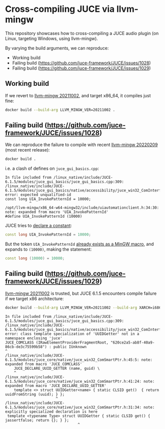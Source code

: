 # Cross-compiling JUCE via llvm-mingw

This repository showcases how to cross-compiling a JUCE audio plugin (on Linux, targeting Windows, using llvm-mingw).

By varying the build arguments, we can reproduce:

- Working build
- Failing build (https://github.com/juce-framework/JUCE/issues/1028)
- Failing build (https://github.com/juce-framework/JUCE/issues/1029)

## Working build

If we revert to [llvm-mingw 20211002](https://github.com/mstorsjo/llvm-mingw/releases/tag/20211002), and target x86_64, it compiles just fine:

```bash
docker build --build-arg LLVM_MINGW_VER=20211002 .
```

## Failing build (https://github.com/juce-framework/JUCE/issues/1028)

We can reproduce the failure to compile with recent [llvm-mingw 20220209](https://github.com/mstorsjo/llvm-mingw/releases/tag/20220209) (most recent release):


```bash
docker build .
```

i.e. a clash of defines on `juce_gui_basics.cpp`:

```
In file included from /linux_native/include/JUCE-6.1.5/modules/juce_gui_basics/juce_gui_basics.cpp:309:
/linux_native/include/JUCE-6.1.5/modules/juce_gui_basics/native/accessibility/juce_win32_ComInterfaces.h:123:12: error: expected unqualified-id
const long UIA_InvokePatternId = 10000;
           ^
/opt/llvm-mingw/x86_64-w64-mingw32/include/uiautomationclient.h:34:30: note: expanded from macro 'UIA_InvokePatternId'
#define UIA_InvokePatternId (10000)
```

JUCE tries to [declare a constant](https://github.com/juce-framework/JUCE/blob/53b04877c6ebc7ef3cb42e84cb11a48e0cf809b5/modules/juce_gui_basics/native/accessibility/juce_win32_ComInterfaces.h#L123-L174):    

```c++
const long UIA_InvokePatternId = 10000;
```

But the token `UIA_InvokePatternId` [already exists as a MinGW macro](https://github.com/mingw-w64/mingw-w64/blob/2f6d8b806107cc8d543de2c9415a328a780a8267/mingw-w64-headers/include/uiautomationclient.h#L34-L450), and expands to `(10000)`, making the statement:

```c++
const long (10000) = 10000;
```

## Failing build (https://github.com/juce-framework/JUCE/issues/1029)

[llvm-mingw 20211002](https://github.com/mstorsjo/llvm-mingw/releases/tag/20211002) is trusted, but JUCE 6.1.5 encounters compile failure if we target x86 architecture:

```bash
docker build --build-arg LLVM_MINGW_VER=20211002 --build-arg XARCH=i686 .
```

```
In file included from /linux_native/include/JUCE-6.1.5/modules/juce_gui_basics/juce_gui_basics.cpp:309:
/linux_native/include/JUCE-6.1.5/modules/juce_gui_basics/native/accessibility/juce_win32_ComInterfaces.h:179:1: error: class template specialization of 'UUIDGetter' not in a namespace enclosing 'juce'
JUCE_COMCLASS (IRawElementProviderFragmentRoot, "620ce2a5-ab8f-40a9-86cb-de3c75599b58") : public IUnknown
^
/linux_native/include/JUCE-6.1.5/modules/juce_core/native/juce_win32_ComSmartPtr.h:45:5: note: expanded from macro 'JUCE_COMCLASS'
    JUCE_DECLARE_UUID_GETTER (name, guid) \
    ^
/linux_native/include/JUCE-6.1.5/modules/juce_core/native/juce_win32_ComSmartPtr.h:41:24: note: expanded from macro 'JUCE_DECLARE_UUID_GETTER'
    template <> struct UUIDGetter<name> { static CLSID get()  { return uuidFromString (uuid); } };
                       ^
/linux_native/include/JUCE-6.1.5/modules/juce_core/native/juce_win32_ComSmartPtr.h:31:34: note: explicitly specialized declaration is here
 template <typename Type> struct UUIDGetter { static CLSID get() { jassertfalse; return {}; } };
                                 ^
```